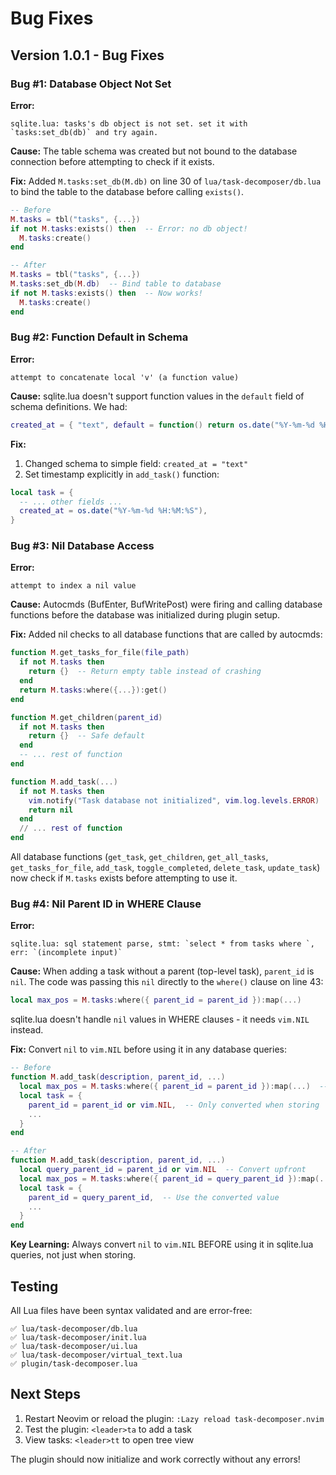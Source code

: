 # Bug Fixes

## Version 1.0.1 - Bug Fixes

### Bug #1: Database Object Not Set

**Error:**
```
sqlite.lua: tasks's db object is not set. set it with `tasks:set_db(db)` and try again.
```

**Cause:** The table schema was created but not bound to the database connection before attempting to check if it exists.

**Fix:** Added `M.tasks:set_db(M.db)` on line 30 of `lua/task-decomposer/db.lua` to bind the table to the database before calling `exists()`.

```lua
-- Before
M.tasks = tbl("tasks", {...})
if not M.tasks:exists() then  -- Error: no db object!
  M.tasks:create()
end

-- After
M.tasks = tbl("tasks", {...})
M.tasks:set_db(M.db)  -- Bind table to database
if not M.tasks:exists() then  -- Now works!
  M.tasks:create()
end
```

### Bug #2: Function Default in Schema

**Error:**
```
attempt to concatenate local 'v' (a function value)
```

**Cause:** sqlite.lua doesn't support function values in the `default` field of schema definitions. We had:

```lua
created_at = { "text", default = function() return os.date("%Y-%m-%d %H:%M:%S") end }
```

**Fix:** 
1. Changed schema to simple field: `created_at = "text"`
2. Set timestamp explicitly in `add_task()` function:

```lua
local task = {
  -- ... other fields ...
  created_at = os.date("%Y-%m-%d %H:%M:%S"),
}
```

### Bug #3: Nil Database Access

**Error:**
```
attempt to index a nil value
```

**Cause:** Autocmds (BufEnter, BufWritePost) were firing and calling database functions before the database was initialized during plugin setup.

**Fix:** Added nil checks to all database functions that are called by autocmds:

```lua
function M.get_tasks_for_file(file_path)
  if not M.tasks then
    return {}  -- Return empty table instead of crashing
  end
  return M.tasks:where({...}):get()
end

function M.get_children(parent_id)
  if not M.tasks then
    return {}  -- Safe default
  end
  -- ... rest of function
end

function M.add_task(...)
  if not M.tasks then
    vim.notify("Task database not initialized", vim.log.levels.ERROR)
    return nil
  end
  // ... rest of function
end
```

All database functions (`get_task`, `get_children`, `get_all_tasks`, `get_tasks_for_file`, `add_task`, `toggle_completed`, `delete_task`, `update_task`) now check if `M.tasks` exists before attempting to use it.

### Bug #4: Nil Parent ID in WHERE Clause

**Error:**
```
sqlite.lua: sql statement parse, stmt: `select * from tasks where `, err: `(incomplete input)`
```

**Cause:** When adding a task without a parent (top-level task), `parent_id` is `nil`. The code was passing this `nil` directly to the `where()` clause on line 43:

```lua
local max_pos = M.tasks:where({ parent_id = parent_id }):map(...)
```

sqlite.lua doesn't handle `nil` values in WHERE clauses - it needs `vim.NIL` instead.

**Fix:** Convert `nil` to `vim.NIL` before using it in any database queries:

```lua
-- Before
function M.add_task(description, parent_id, ...)
  local max_pos = M.tasks:where({ parent_id = parent_id }):map(...)  -- Error if parent_id is nil
  local task = {
    parent_id = parent_id or vim.NIL,  -- Only converted when storing
    ...
  }
end

-- After
function M.add_task(description, parent_id, ...)
  local query_parent_id = parent_id or vim.NIL  -- Convert upfront
  local max_pos = M.tasks:where({ parent_id = query_parent_id }):map(...)  -- Works!
  local task = {
    parent_id = query_parent_id,  -- Use the converted value
    ...
  }
end
```

**Key Learning:** Always convert `nil` to `vim.NIL` BEFORE using it in sqlite.lua queries, not just when storing.

## Testing

All Lua files have been syntax validated and are error-free:

```
✅ lua/task-decomposer/db.lua
✅ lua/task-decomposer/init.lua
✅ lua/task-decomposer/ui.lua
✅ lua/task-decomposer/virtual_text.lua
✅ plugin/task-decomposer.lua
```

## Next Steps

1. Restart Neovim or reload the plugin: `:Lazy reload task-decomposer.nvim`
2. Test the plugin: `<leader>ta` to add a task
3. View tasks: `<leader>tt` to open tree view

The plugin should now initialize and work correctly without any errors!
